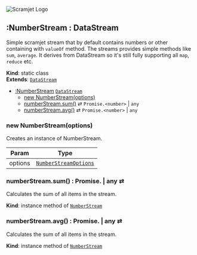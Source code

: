 ![Scramjet Logo](https://scramjet.org/logos/scramjet-logo-light.svg)

<a name="module_scramjet.NumberStream"></a>

## :NumberStream : DataStream
Simple scramjet stream that by default contains numbers or other containing with `valueOf` method. The streams
provides simple methods like `sum`, `average`. It derives from DataStream so it's still fully supporting all `map`,
`reduce` etc.

**Kind**: static class  
**Extends**: [<code>DataStream</code>](data-stream.md#module_scramjet.DataStream)  

* [:NumberStream](#module_scramjet.NumberStream)  [<code>DataStream</code>](data-stream.md#module_scramjet.DataStream)
    * [new NumberStream(options)](#new_module_scramjet.NumberStream_new)
    * [numberStream.sum()](#module_scramjet.NumberStream+sum) ⇄ <code>Promise.&lt;number&gt;</code> \| <code>any</code>
    * [numberStream.avg()](#module_scramjet.NumberStream+avg) ⇄ <code>Promise.&lt;number&gt;</code> \| <code>any</code>

<a name="new_module_scramjet.NumberStream_new"></a>

### new NumberStream(options)
Creates an instance of NumberStream.


| Param | Type |
| --- | --- |
| options | [<code>NumberStreamOptions</code>](definitions.md#module_scramjet..NumberStreamOptions) | 

<a name="module_scramjet.NumberStream+sum"></a>

### numberStream.sum() : Promise.<number> | any ⇄
Calculates the sum of all items in the stream.

**Kind**: instance method of [<code>NumberStream</code>](#module_scramjet.NumberStream)  
<a name="module_scramjet.NumberStream+avg"></a>

### numberStream.avg() : Promise.<number> | any ⇄
Calculates the sum of all items in the stream.

**Kind**: instance method of [<code>NumberStream</code>](#module_scramjet.NumberStream)  
